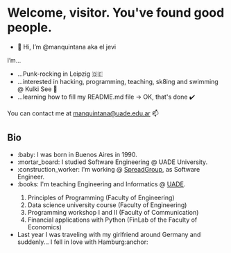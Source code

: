 <h1>Welcome, visitor. You've found good people.</h1>

- 👋 Hi, I’m @manquintana aka el jevi

 I’m...
 
- ...Punk-rocking in Leipzig :de:
- ...interested in hacking, programming, teaching, sk8ing and swimming @ Kulki See 👀
- ...learning how to fill my README.md file -> OK, that's done :heavy_check_mark:

You can contact me at manquintana@uade.edu.ar 📫

<h2>Bio</h2>
<ul>
  <li>:baby: I was born in Buenos Aires in 1990.</li>
  <li>:mortar_board: I studied Software Engineering @ UADE University.</li>
  <li>:construction_worker: I'm working @ <a href="https://www.spreadgroup.com/" target="_blank">SpreadGroup</a>, as Software Engineer.</li>
  <li>:books: I'm teaching Engineering and Informatics @ <a href='https://www.uade.edu.ar/' target="_blank">UADE</a>.</li>
    <ol>
      <li>Principles of Programming (Faculty of Engineering)</li>
      <li>Data science university course (Faculty of Engineering)</li>
      <li>Programming workshop I and II (Faculty of Communication)</li>
      <li>Financial applications with Python (FinLab of the Faculty of Economics)</li>
    </ol>
  <li>Last year I was traveling with my girlfriend around Germany and suddenly... I fell in love with Hamburg:anchor:</li>
</ul>


